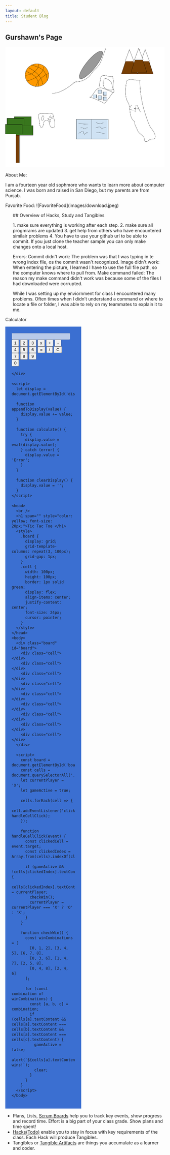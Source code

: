 ```yaml
---
layout: default
title: Student Blog
---
```


## Gurshawn's Page
![AboutMe](images/CSPAboutME.png)
<head>About Me:</head>
<p>I am a fourteen year old sophmore who wants to learn more about computer science. I was born and raised in San Diego, but my parents are from Punjab.</p>
<head>Favorite Food:</head>
![FavoriteFood](images/download.jpeg)
<ul>
## Overview of Hacks, Study and Tangibles
<p>1. make sure everything is working after each step.
   2. make sure all progmrams are updated
   3. get help from others who have encountered similair problems
   4. You have to use your github url to be able to commit. If you just clone the teacher sample you can only make changes onto  a local host. 
</p>
<p>
  Errors:
  Commit didn't work: The problem was that I was typing in te wrong index file, os the commit wasn't recognized.  
  Image didn't work: When entering the picture, I learned I have to use the full file path, so the computer knows where to pull from. 
  Make command failed: The reason my make command didn't work was because some of the files I had downloaded were corrupted.
</p>
<p>While I was setting up my enviornment for class I encountered many problems. Often times when I didn’t understand a command or where to locate a file or folder, I was able to rely on my teammates to explain it to me.</p>
</ul>

<p>Calculator</p>
<div id="calculator">
    <div style="max-width: 200px; background-color: #3b6fd1; padding: 20px; max-hieght: 1000px;">
      <input type="text" id="display" disabled="" />
      <br />
      <button onclick="appendToDisplay('1')">1</button>
      <button onclick="appendToDisplay('2')">2</button>
      <button onclick="appendToDisplay('3')">3</button>
      <button onclick="appendToDisplay('*')">x</button>
      <button onclick="appendToDisplay('+')">+</button>
      <button onclick="appendToDisplay('-')">-</button>
      <br />
      <button onclick="appendToDisplay('4')">4</button>
      <button onclick="appendToDisplay('5')">5</button>
      <button onclick="appendToDisplay('6')">6</button>
      <button onclick="calculate()">=</button>
      <button onclick="appendToDisplay('/')">/</button>
      <button onclick="clearDisplay()">C</button>
      <br />
      <button onclick="appendToDisplay('7')">7</button>
      <button onclick="appendToDisplay('8')">8</button>
      <button onclick="appendToDisplay('9')">9</button>
      <br />
      <button onclick="appendToDisplay('0')">0</button>
    
    </div>
    
    <script>
      let display = document.getElementById('display');
    
      function appendToDisplay(value) {
        display.value += value;
      }
    
      function calculate() {
        try {
          display.value = eval(display.value);
        } catch (error) {
          display.value = 'Error';
        }
      }
    
      function clearDisplay() {
        display.value = '';
      }
    </script>
    
    <head>
      <br />
      <h1 span="" style="color: yellow; font-size: 20px;">Tic Tac Toe </h1>
      <style>
        .board {
          display: grid;
          grid-template-columns: repeat(3, 100px);
          grid-gap: 1px;
        }
        .cell {
          width: 100px;
          height: 100px;
          border: 1px solid green;
          display: flex;
          align-items: center;
          justify-content: center;
          font-size: 24px;
          cursor: pointer;
        }
      </style>
    </head>
    <body>
      <div class="board" id="board">
        <div class="cell"></div>
        <div class="cell"></div>
        <div class="cell"></div>
        <div class="cell"></div>
        <div class="cell"></div>
        <div class="cell"></div>
        <div class="cell"></div>
        <div class="cell"></div>
        <div class="cell"></div>
      </div>
    
      <script>
        const board = document.getElementById('board');
        const cells = document.querySelectorAll('.cell');
        let currentPlayer = 'X';
        let gameActive = true;
    
        cells.forEach(cell => {
          cell.addEventListener('click', handleCellClick);
        });
    
        function handleCellClick(event) {
          const clickedCell = event.target;
          const clickedIndex = Array.from(cells).indexOf(clickedCell);
    
          if (gameActive && !cells[clickedIndex].textContent) {
            cells[clickedIndex].textContent = currentPlayer;
            checkWin();
            currentPlayer = currentPlayer === 'X' ? 'O' : 'X';
          }
        }
    
        function checkWin() {
          const winCombinations = [
            [0, 1, 2], [3, 4, 5], [6, 7, 8], 
            [0, 3, 6], [1, 4, 7], [2, 5, 8],
            [0, 4, 8], [2, 4, 6]           
          ];
    
          for (const combination of winCombinations) {
            const [a, b, c] = combination;
            if (cells[a].textContent && cells[a].textContent === cells[b].textContent && cells[a].textContent === cells[c].textContent) {
              gameActive = false;
              alert(`${cells[a].textContent} wins!`);
              clear;
            }
          }
        }
      </script>
    </body>


  </div>

- Plans, Lists, [Scrum Boards](https://clickup.com/blog/scrum-board/) help you to track key events, show progress and record time.  Effort is a big part of your class grade.  Show plans and time spent!
- [Hacks(Todo)](https://levelup.gitconnected.com/six-ultimate-daily-hacks-for-every-programmer-60f5f10feae) enable you to stay in focus with key requirements of the class.  Each Hack will produce Tangibles.
- Tangibles or [Tangible Artifacts](https://en.wikipedia.org/wiki/Artifact_(software_development)) are things you accumulate as a learner and coder. 
